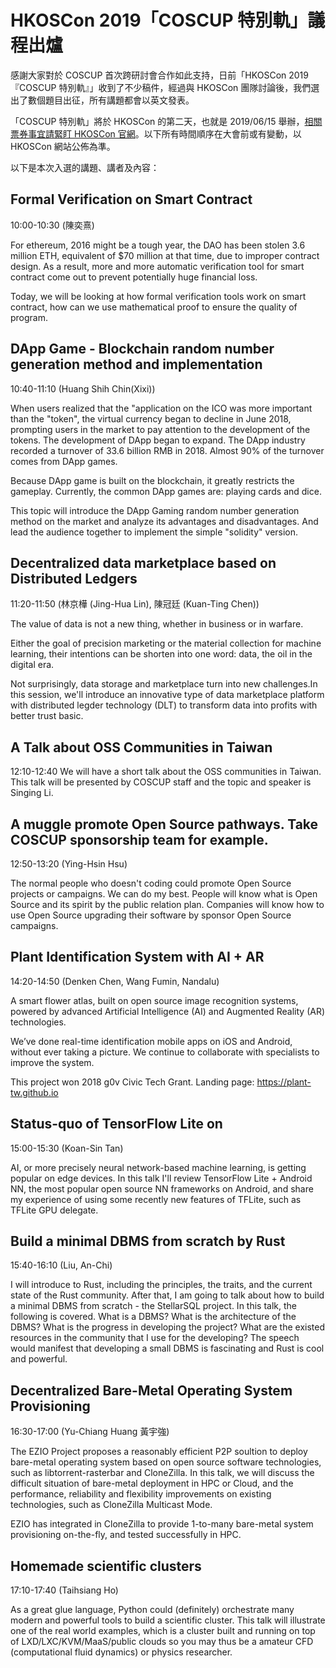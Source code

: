 # HKOSCon 2019「COSCUP 特別軌」議程出爐

感謝大家對於 COSCUP 首次跨研討會合作如此支持，日前「HKOSCon 2019 『COSCUP 特別軌』」收到了不少稿件，經過與 HKOSCon 團隊討論後，我們選出了數個題目出征，所有講題都會以英文發表。

「COSCUP 特別軌」將於 HKOSCon 的第二天，也就是 2019/06/15 舉辦，[相關票券事宜請緊盯 HKOSCon 官網](https://hkoscon.org/2019)。以下所有時間順序在大會前或有變動，以 HKOSCon 網站公佈為準。

以下是本次入選的講題、講者及內容：

## Formal Verification on Smart Contract
10:00-10:30
(陳奕熹)

For ethereum, 2016 might be a tough year, the DAO has been stolen 3.6 million ETH, equivalent of $70 million at that time, due to improper contract design. As a result, more and more automatic verification tool for smart contract come out to prevent potentially huge financial loss.

Today, we will be looking at how formal verification tools work on smart contract, how can we use mathematical proof to ensure the quality of program.


## DApp Game - Blockchain random number generation method and implementation
10:40-11:10
(Huang Shih Chin(Xixi))

When users realized that the "application on the ICO was more important than the "token", the virtual currency began to decline in June 2018, prompting users in the market to pay attention to the development of the tokens. The development of DApp began to expand. The DApp industry recorded a turnover of 33.6 billion RMB in 2018. Almost 90% of the turnover comes from DApp games.

Because DApp game is built on the blockchain, it greatly restricts the gameplay. Currently, the common DApp games are: playing cards and dice.

This topic will introduce the DApp Gaming random number generation method on the market and analyze its advantages and disadvantages. And lead the audience together to implement the simple "solidity" version.


## Decentralized data marketplace based on Distributed Ledgers
11:20-11:50
(林京樺 (Jing-Hua Lin), 陳冠廷 (Kuan-Ting Chen))

The value of data is not a new thing, whether in business or in warfare.

Either the goal of precision marketing or the material collection for machine learning, their intentions can be shorten into one word: data, the oil in the digital era.

Not surprisingly, data storage and marketplace turn into new challenges.In this session, we'll introduce an innovative type of data marketplace platform with distributed legder technology (DLT) to transform data into profits with better trust basic.



## A Talk about OSS Communities in Taiwan
12:10-12:40
We will have a short talk about the OSS communities in Taiwan. This talk will be presented by COSCUP staff and the topic and speaker is Singing Li.


## A muggle promote Open Source pathways. Take COSCUP sponsorship team for example.
12:50-13:20
(Ying-Hsin Hsu)

The normal people who doesn't coding could promote Open Source projects or campaigns. We can do my best. People will know what is Open Source and its spirit by the public relation plan. Companies will know how to use Open Source upgrading their software by sponsor Open Source campaigns.


## Plant Identification System with AI + AR
14:20-14:50
(Denken Chen, Wang Fumin, Nandalu)

A smart flower atlas, built on open source image recognition systems, powered by advanced Artificial Intelligence (AI) and Augmented Reality (AR) technologies.

We’ve done real-time identification mobile apps on iOS and Android, without ever taking a picture. We continue to collaborate with specialists to improve the system.

This project won 2018 g0v Civic Tech Grant. Landing page: https://plant-tw.github.io


## Status-quo of TensorFlow Lite on
15:00-15:30
(Koan-Sin Tan)

AI, or more precisely neural network-based machine learning, is getting popular on edge devices. In this talk I'll review TensorFlow Lite + Android NN, the most popular open source NN frameworks on Android, and share my experience of using some recently new features of TFLite, such as TFLite GPU delegate.


## Build a minimal DBMS from scratch by Rust
15:40-16:10
(Liu, An-Chi)

I will introduce to Rust, including the principles, the traits, and the current state of the Rust community. After that, I am going to talk about how to build a minimal DBMS from scratch - the StellarSQL project. In this talk, the following is covered. What is a DBMS? What is the architecture of the DBMS? What is the progress in developing the project? What are the existed resources in the community that I use for the developing? The speech would manifest that developing a small DBMS is fascinating and Rust is cool and powerful.


## Decentralized Bare-Metal Operating System Provisioning
16:30-17:00
(Yu-Chiang Huang 黃宇強)

The EZIO Project proposes a reasonably efficient P2P soultion to deploy bare-metal operating system based on open source software technologies, such as libtorrent-rasterbar and CloneZilla. In this talk, we will discuss the difficult situation of bare-metal deployment in HPC or Cloud, and the performance, reliability and flexibility improvements on existing technologies, such as CloneZilla Multicast Mode.

EZIO has integrated in CloneZilla to provide 1-to-many bare-metal system provisioning on-the-fly, and tested successfully in HPC.



## Homemade scientific clusters
17:10-17:40
(Taihsiang Ho)

As a great glue language, Python could (definitely) orchestrate many modern and powerful tools to build a scientific cluster. This talk will illustrate one of the real world examples, which is a cluster built and running on top of LXD/LXC/KVM/MaaS/public clouds so you may thus be a amateur CFD (computational fluid dynamics) or physics researcher.


